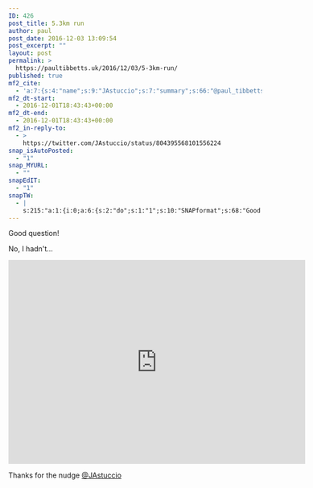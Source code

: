 ```yaml
---
ID: 426
post_title: 5.3km run
author: paul
post_date: 2016-12-03 13:09:54
post_excerpt: ""
layout: post
permalink: >
  https://paultibbetts.uk/2016/12/03/5-3km-run/
published: true
mf2_cite:
  - 'a:7:{s:4:"name";s:9:"JAstuccio";s:7:"summary";s:66:"@paul_tibbetts Read your website.  Have you been for a run lately?";s:11:"publication";s:7:"Twitter";s:8:"featured";s:77:"https://pbs.twimg.com/profile_images/531809147855974400/NIk1jKDv_400x400.jpeg";s:9:"published";s:25:"2016-12-01T18:43:43+00:00";s:7:"updated";s:25:"2016-12-01T18:43:43+00:00";s:6:"author";a:3:{s:4:"name";s:12:"Joe Astuccio";s:3:"url";s:29:"https://twitter.com/JAstuccio";s:5:"photo";s:76:"https://pbs.twimg.com/profile_images/531809147855974400/NIk1jKDv_bigger.jpeg";}}'
mf2_dt-start:
  - 2016-12-01T18:43:43+00:00
mf2_dt-end:
  - 2016-12-01T18:43:43+00:00
mf2_in-reply-to:
  - >
    https://twitter.com/JAstuccio/status/804395568101556224
snap_isAutoPosted:
  - "1"
snap_MYURL:
  - ""
snapEdIT:
  - "1"
snapTW:
  - |
    s:215:"a:1:{i:0;a:6:{s:2:"do";s:1:"1";s:10:"SNAPformat";s:68:"Good question! No, I hadn't… thanks for the nudge @JAstuccio %URL%";s:8:"attchImg";s:1:"1";s:9:"isAutoImg";s:1:"A";s:8:"imgToUse";s:0:"";s:4:"doTW";s:1:"1";}}";
---
```

Good question! 

No, I hadn't… 

<iframe height='405' width='590' frameborder='0' allowtransparency='true' scrolling='no' src='https://www.strava.com/activities/792171298/embed/095e314d0100511ee5c50d57bfc2bfd7f3a4377f'></iframe>

Thanks for the nudge <a href="https://twitter.com/JAstuccio">@JAstuccio</a>